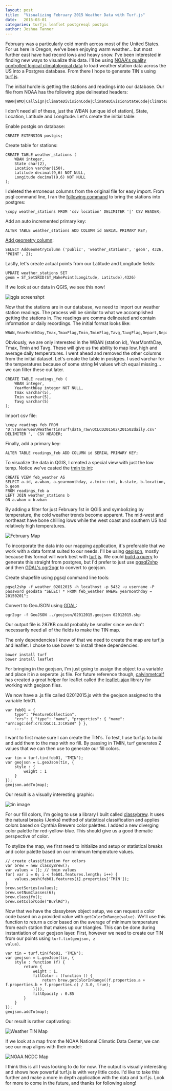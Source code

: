 ```yaml
---
layout: post
title:  "Visualizing February 2015 Weather Data with Turf.js"
date:   2015-03-01
categories: turfjs leaflet postgresql postgis
author: Joshua Tanner
---
```


February was a particularly cold month across most of the United States.  For us here in Oregon, we've been enjoying warm weather... but most further east have had record lows and heavy snow.  I've been interested in finding new ways to visualize this data.  I'll be using [NOAA's quality controlled logical climatological data](http://cdo.ncdc.noaa.gov/qclcd/QCLCD?prior=N) to load weather station data across the US into a Postgres database.  From there I hope to generate TIN's using [turf.js](http://turfjs.org/).

The initial hurdle is getting the stations and readings into our database.  Our file from NOAA has the following pipe delineated headers:
	
	WBAN|WMO|CallSign|ClimateDivisionCode|ClimateDivisionStateCode|ClimateDivisionStationCode|Name|State|Location|Latitude|Longitude|GroundHeight|StationHeight|Barometer|TimeZone

I don't need all of these, just the WBAN (unique id of station), State, Location, Latitude and Longitude.  Let's create the initial table:

Enable postgis on database:

	CREATE EXTENSION postgis;

Create table for stations:

	CREATE TABLE weather_stations (
        WBAN integer,
        State char(2),
        Location varchar(150),
        Latitude decimal(9,6) NOT NULL,
        Longitude decimal(9,6) NOT NULL
    );

I deleted the erroneous columns from the original file for easy import.  From psql command line, I ran the [following command](http://stackoverflow.com/questions/2987433/how-to-import-csv-file-data-into-a-postgres-table) to bring the stations into postgres:

    \copy weather_stations FROM 'csv location' DELIMITER '|' CSV HEADER;

Add an auto incremented primary key:

    ALTER TABLE weather_stations ADD COLUMN id SERIAL PRIMARY KEY;

[Add geometry column](http://postgis.net/docs/AddGeometryColumn.html):

    SELECT AddGeometryColumn ('public', 'weather_stations', 'geom', 4326, 'POINT', 2);

Lastly, let's create actual points from our Latitude and Longitude fields:

    UPDATE weather_stations SET
    geom = ST_SetSRID(ST_MakePoint(Longitude, Latitude),4326)


If we look at our data in QGIS, we see this now!

![qgis screenshpt]({{site.url}}/images/blog/screenshots/points_qgis.png)

Now that the stations are in our database, we need to import our weather station readings.  The process will be similar to what we accomplished getting the stations in.  The readings are comma delineated and contain information or daily recordings.  The initial format looks like:

    WBAN,YearMonthDay,Tmax,TmaxFlag,Tmin,TminFlag,Tavg,TavgFlag,Depart,DepartFlag,DewPoint,DewPointFlag,WetBulb,WetBulbFlag,Heat,HeatFlag,Cool,CoolFlag,Sunrise,SunriseFlag,Sunset,SunsetFlag,CodeSum,CodeSumFlag,Depth,DepthFlag,Water1,Water1Flag,SnowFall,SnowFallFlag,PrecipTotal,PrecipTotalFlag,StnPressure,StnPressureFlag,SeaLevel,SeaLevelFlag,ResultSpeed,ResultSpeedFlag,ResultDir,ResultDirFlag,AvgSpeed,AvgSpeedFlag,Max5Speed,Max5SpeedFlag,Max5Dir,Max5DirFlag,Max2Speed,Max2SpeedFlag,Max2Dir,Max2DirFlag

Obviously, we are only interested in the WBAN (station id), YearMonthDay, Tmax, Tmin and Tavg.  These will give us the ability to map low, high and average daily temperatures.  I went ahead and removed the other columns from the initial dataset.  Let's create the table in postgres.  I used varchar for the temperatures because of some string M values which equal missing... we can filter these out later.

    CREATE TABLE readings_feb (
        WBAN integer,
        YearMonthDay integer NOT NULL,
        Tmax varchar(5),
        Tmin varchar(5),
        Tavg varchar(5)
    );

Import csv file:

    \copy readings_feb FROM 'D:\TannerGeo\WeatherTinTurf\data_raw\QCLCD201502\201502daily.csv' DELIMITER ',' CSV HEADER;

Finally, add a primary key:

    ALTER TABLE readings_feb ADD COLUMN id SERIAL PRIMARY KEY;

To visualize the data in QGIS, I created a special view with just the low temp.  Notice we've casted the [tmin to int](http://dba.stackexchange.com/questions/3429/how-can-i-convert-from-double-precision-to-bigint-with-postgresql):

    CREATE VIEW feb_weather AS
    SELECT a.id, a.wban, a.yearmonthday, a.tmin::int, b.state, b.location, b.geom
    FROM readings_feb a
    LEFT JOIN weather_stations b
    ON a.wban = b.wban

By adding a filter for just February 1st in QGIS and symbolizing by temperature, the cold weather trends become apparent.  The mid-west and northeast have bone chilling lows while the west coast and southern US had relatively high temperatures.

![February Map](./screenshots/temp_feb01.png)

To incorporate the data into our mapping application, it's preferable that we work with a data format suited to our needs.  I'll be using [geojson](http://geojson.org/), mostly because this format will work best with [turf.js](http://turfjs.org/static/docs/global.html#GeoJSON).  We could [build a query](http://www.postgresonline.com/journal/archives/267-Creating-GeoJSON-Feature-Collections-with-JSON-and-PostGIS-functions.html) to generate this straight from postgres, but I'd prefer to just use [pgsql2shp](http://www.bostongis.com/pgsql2shp_shp2pgsql_quickguide.bqg) and then [GDAL's ogr2ogr](http://www.gdal.org/ogr2ogr.html) to convert to geojson.

Create shapefile using pgsql command line tools:

    pgsql2shp -f weather_02012015 -h localhost -p 5432 -u username -P password geodata "SELECT * FROM feb_weather WHERE yearmonthday = 20150201";

Convert to GeoJSON using [GDAL](http://www.gisinternals.com/query.html?content=filelist&file=release-1800-x64-gdal-1-11-1-mapserver-6-4-1.zip):

    ogr2ogr -f GeoJSON ../geojson/02012015.geojson 02012015.shp

Our output file is 287KB could probably be smaller since we don't necessarily need all of the fields to make the TIN map.

The only dependencies I know of that we need to create the map are turf.js and leaflet.  I chose to use bower to install these dependencies:

    bower install turf
    bower install leaflet

For bringing in the geojson, I'm just going to assign the object to a variable and place it in a seperate .js file.   For future reference though, [calvinmetcalf](https://github.com/calvinmetcalf) has created a great helper for leaflet called the [leaflet-ajax](https://github.com/calvinmetcalf/leaflet-ajax) library for working with geojson files.

We now have a .js file called 02012015.js with the geojson assigned to the variable feb01.

    var feb01 = {
        type": "FeatureCollection",
		"crs": { "type": "name", "properties": { "name": "urn:ogc:def:crs:OGC:1.3:CRS84" } },
		...

I want to first make sure I can create the TIN's.  To test, I use turf.js to build and add them to the map with no fill.  By passing in TMIN, turf generates Z values that we can then use to generate our fill colors.

	var tin = turf.tin(feb01, 'TMIN');
	var geojson = L.geoJson(tin, {
		style : {
			weight : 1
		}
	});
	geojson.addTo(map);

Our result is a visually interesting graphic:

![tin image](./screenshots/tin_nofill.png)


For our fill colors, I'm going to use a library I built called [classybrew](https://github.com/tannerjt/classybrew).  It uses the natural breaks (Jenks) method of statistical classification and applies colors based on Cynthia Brewers color palettes.  I added a new diverging color palette for red-yellow-blue.  This should give us a good thematic perspective of color.

To stylize the map, we first need to initialize and setup or statistical breaks and color palette based on our minimum temperature values.

    // create classification for colors
	var brew = new classyBrew();
	var values = []; // tmin values
	for( var i = 0; i < feb01.features.length; i++) {
		values.push(feb01.features[i].properties['TMIN']);
	}
	brew.setSeries(values);
	brew.setNumClasses(6);
	brew.classify();
	brew.setColorCode("BuYlRd");

Now that we have the classybrew object setup, we can request a color code based on a provided value with <code>getColorInRange(value)</code>.  We'll use this function to return a color based on the average of minimum temperature from each station that makes up our triangles.  This can be done during instantiation of our geojson layer.  First, however we need to create our TIN from our points using <code>turf.tin(geojson, z value)</code>.

	var tin = turf.tin(feb01, 'TMIN');
	var geojson = L.geoJson(tin, {
		style : function (f) {
			return {
				weight : 1,
				fillColor : (function () {
					return brew.getColorInRange((f.properties.a + f.properties.b + f.properties.c) / 3.0, true);
				}()),
				fillOpacity : 0.85
			}
		}
	});
	geojson.addTo(map);

Our result is rather captivating:

![Weather TIN Map](./screenshots/tin_fill.png)

If we look at a map from the NOAA National Climatic Data Center, we can see our map aligns with their model:

![NOAA NCDC Map](./screenshots/noaa_temp.png)

I think this is all I was looking to do for now.  The output is visually interesting and shows how powerful turf.js is with very little code.  I'd like to take this further and make a more in depth application with the data and turf.js.  Look for more to come in the future, and thanks for following along!
